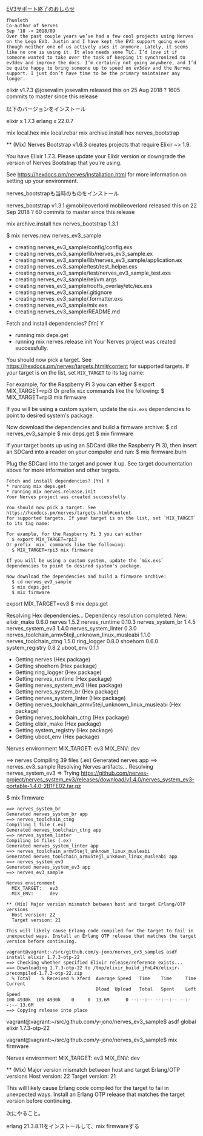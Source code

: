 [EV3サポート終了のおしらせ](https://elixirforum.com/t/remove-nerves-lego-ev3-support/16661)

```
fhunleth
Co-author of Nerves
Sep '18 -> 2018/09
Over the past couple years we’ve had a few cool projects using Nerves on the Lego EV3. Justin and I have kept the EV3 support going even though neither one of us actively uses it anymore. Lately, it seems like no one is using it. It also needs some TLC. I’d love it if someone wanted to take over the task of keeping it synchronized to ev3dev and improve the docs. I’m certainly not going anywhere, and I’d be quite happy to bring someone up to speed on ev3dev and the Nerves support. I just don’t have time to be the primary maintainer any longer.
```

elixir v1.7.3
@josevalim josevalim released this on 25 Aug 2018 ? 1605 commits to master since this release

以下のバージョンをインストール

elixir
x  1.7.3
erlang
x  22.0.7

  
  mix local.hex
  mix local.rebar
  mix archive.install hex nerves_bootstrap
  
  
** (Mix) Nerves Bootstrap v1.6.3 creates projects that require Elixir ~> 1.9.

You have Elixir 1.7.3. Please update your Elixir version or downgrade
the version of Nerves Bootstrap that you're using.

See https://hexdocs.pm/nerves/installation.html for more information on
setting up your environment.


nerves_bootstrapも当時のものをインストール

nerves_bootstrap v1.3.1
@mobileoverlord mobileoverlord released this on 22 Sep 2018 ? 60 commits to master since this release

mix archive.install hex nerves_bootstrap 1.3.1


$ mix nerves.new nerves_ev3_sample
 
* creating nerves_ev3_sample/config/config.exs
* creating nerves_ev3_sample/lib/nerves_ev3_sample.ex
* creating nerves_ev3_sample/lib/nerves_ev3_sample/application.ex
* creating nerves_ev3_sample/test/test_helper.exs
* creating nerves_ev3_sample/test/nerves_ev3_sample_test.exs
* creating nerves_ev3_sample/rel/vm.args
* creating nerves_ev3_sample/rootfs_overlay/etc/iex.exs
* creating nerves_ev3_sample/.gitignore
* creating nerves_ev3_sample/.formatter.exs
* creating nerves_ev3_sample/mix.exs
* creating nerves_ev3_sample/README.md

Fetch and install dependencies? [Yn] Y
* running mix deps.get
* running mix nerves.release.init
Your Nerves project was created successfully.

You should now pick a target. See https://hexdocs.pm/nerves/targets.html#content
for supported targets. If your target is on the list, set `MIX_TARGET`
to its tag name:

For example, for the Raspberry Pi 3 you can either
  $ export MIX_TARGET=rpi3
Or prefix `mix` commands like the following:
  $ MIX_TARGET=rpi3 mix firmware

If you will be using a custom system, update the `mix.exs`
dependencies to point to desired system's package.

Now download the dependencies and build a firmware archive:
  $ cd nerves_ev3_sample
  $ mix deps.get
  $ mix firmware

If your target boots up using an SDCard (like the Raspberry Pi 3),
then insert an SDCard into a reader on your computer and run:
  $ mix firmware.burn

Plug the SDCard into the target and power it up. See target documentation
above for more information and other targets.

```
Fetch and install dependencies? [Yn] Y
* running mix deps.get
* running mix nerves.release.init
Your Nerves project was created successfully.

You should now pick a target. See https://hexdocs.pm/nerves/targets.html#content
for supported targets. If your target is on the list, set `MIX_TARGET`
to its tag name:

For example, for the Raspberry Pi 3 you can either
  $ export MIX_TARGET=rpi3
Or prefix `mix` commands like the following:
  $ MIX_TARGET=rpi3 mix firmware

If you will be using a custom system, update the `mix.exs`
dependencies to point to desired system's package.

Now download the dependencies and build a firmware archive:
  $ cd nerves_ev3_sample
  $ mix deps.get
  $ mix firmware
```


export MIX_TARGET=ev3
$ mix deps.get


Resolving Hex dependencies...
Dependency resolution completed:
New:
  elixir_make 0.6.0
  nerves 1.5.2
  nerves_runtime 0.10.3
  nerves_system_br 1.4.5
  nerves_system_ev3 1.4.0
  nerves_system_linter 0.3.0
  nerves_toolchain_armv5tejl_unknown_linux_musleabi 1.1.0
  nerves_toolchain_ctng 1.5.0
  ring_logger 0.8.0
  shoehorn 0.6.0
  system_registry 0.8.2
  uboot_env 0.1.1
* Getting nerves (Hex package)
* Getting shoehorn (Hex package)
* Getting ring_logger (Hex package)
* Getting nerves_runtime (Hex package)
* Getting nerves_system_ev3 (Hex package)
* Getting nerves_system_br (Hex package)
* Getting nerves_system_linter (Hex package)
* Getting nerves_toolchain_armv5tejl_unknown_linux_musleabi (Hex package)
* Getting nerves_toolchain_ctng (Hex package)
* Getting elixir_make (Hex package)
* Getting system_registry (Hex package)
* Getting uboot_env (Hex package)

Nerves environment
  MIX_TARGET:   ev3
  MIX_ENV:      dev

==> nerves
Compiling 39 files (.ex)
Generated nerves app
==> nerves_ev3_sample
Resolving Nerves artifacts...
  Resolving nerves_system_ev3
  => Trying https://github.com/nerves-project/nerves_system_ev3/releases/download/v1.4.0/nerves_system_ev3-portable-1.4.0-2B1FE02.tar.gz
  
  


$ mix firmware
```
==> nerves_system_br
Generated nerves_system_br app
==> nerves_toolchain_ctng
Compiling 1 file (.ex)
Generated nerves_toolchain_ctng app
==> nerves_system_linter
Compiling 14 files (.ex)
Generated nerves_system_linter app
==> nerves_toolchain_armv5tejl_unknown_linux_musleabi
Generated nerves_toolchain_armv5tejl_unknown_linux_musleabi app
==> nerves_system_ev3
Generated nerves_system_ev3 app
==> nerves_ev3_sample

Nerves environment
  MIX_TARGET:   ev3
  MIX_ENV:      dev

** (Mix) Major version mismatch between host and target Erlang/OTP versions
  Host version: 22
  Target version: 21

This will likely cause Erlang code compiled for the target to fail in
unexpected ways. Install an Erlang OTP release that matches the target
version before continuing.
```

```
vagrant@vagrant:~/src/github.com/y-jono/nerves_ev3_sample$ asdf install elixir 1.7.3-otp-22
==> Checking whether specified Elixir release/reference exists...
==> Downloading 1.7.3-otp-22 to /tmp/elixir_build_jFnL4W/elixir-precompiled-1.7.3-otp-22.zip
  % Total    % Received % Xferd  Average Speed   Time    Time     Time  Current
                                 Dload  Upload   Total   Spent    Left  Speed
100 4930k  100 4930k    0     0  13.6M      0 --:--:-- --:--:-- --:--:-- 13.6M
==> Copying release into place
```

vagrant@vagrant:~/src/github.com/y-jono/nerves_ev3_sample$ asdf global elixir 1.7.3-otp-22

vagrant@vagrant:~/src/github.com/y-jono/nerves_ev3_sample$ mix firmware

Nerves environment
  MIX_TARGET:   ev3
  MIX_ENV:      dev

** (Mix) Major version mismatch between host and target Erlang/OTP versions
  Host version: 22
  Target version: 21

This will likely cause Erlang code compiled for the target to fail in
unexpected ways. Install an Erlang OTP release that matches the target
version before continuing.

次にやること。

erlang 21.3.8.11をインストールして、mix firmwareする


